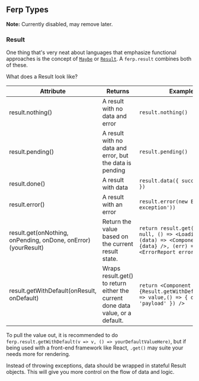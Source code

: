 ## Ferp Types

**Note:** Currently disabled, may remove later.

### Result

One thing that's very neat about languages that emphasize functional approaches is the concept of [`Maybe`](https://package.elm-lang.org/packages/elm-lang/core/latest/Maybe) or [`Result`](https://package.elm-lang.org/packages/elm-lang/core/latest/Result).
A `ferp.result` combines both of these.

What does a Result look like?

| Attribute                                         | Returns  | Example
| ------------------------------------------------- | -------- | ------- |
| result.nothing()                                  | A result with no data and error    | `result.nothing()` |
| result.pending()                                  | A result with no data and error, but the data is pending    | `result.pending()` |
| result.done()                                     | A result with data    | `result.data({ success: true })` |
| result.error()                                    | A result with an error    | `result.error(new Error('Some exception'))` |
| result.get(onNothing, onPending, onDone, onError)(yourResult) | Return the value based on the current result state.  | `return result.get(() => null, () => <Loading />, (data) => <Component data={data} />, (err) => <ErrorReport error={err} />)` |
| result.getWithDefault(onResult, onDefault)        | Wraps result.get() to return either the current done data value, or a default.    | `return <Component data={Result.getWithDefault(value => value,() => { default: 'payload' }) />` |

To pull the value out, it is recommended to do `ferp.result.getWithDefault(v => v, () => yourDefaultValueHere)`, but if being used with a front-end framework like React, `.get()` may suite your needs more for rendering.

Instead of throwing exceptions, data should be wrapped in stateful Result objects.
This will give you more control on the flow of data and logic.

